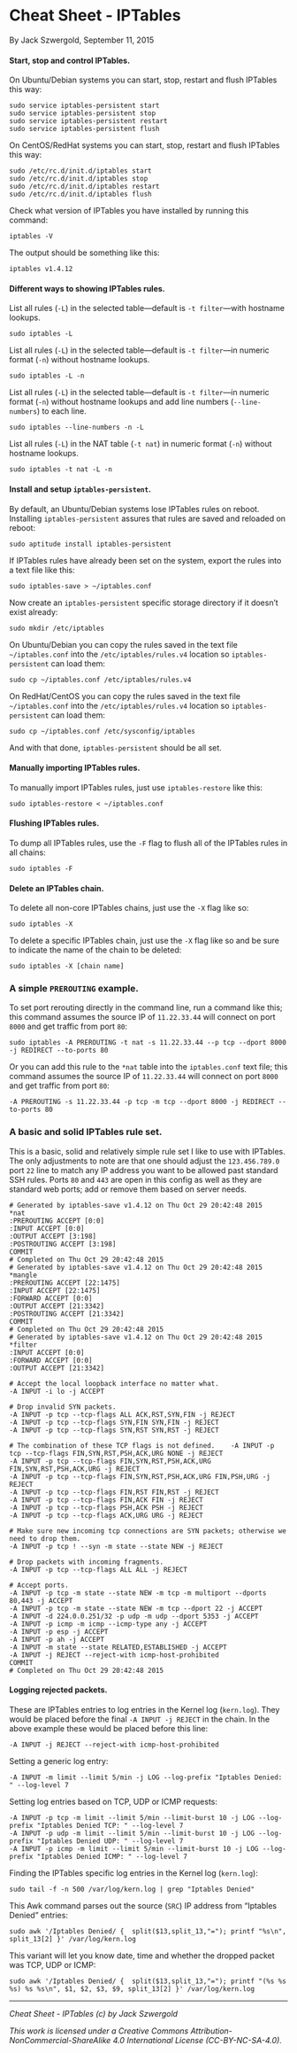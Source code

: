 # Cheat Sheet - IPTables

By Jack Szwergold, September 11, 2015

#### Start, stop and control IPTables.

On Ubuntu/Debian systems you can start, stop, restart and flush IPTables this way:

	sudo service iptables-persistent start
	sudo service iptables-persistent stop
	sudo service iptables-persistent restart
	sudo service iptables-persistent flush

On CentOS/RedHat systems you can start, stop, restart and flush IPTables this way:

    sudo /etc/rc.d/init.d/iptables start
    sudo /etc/rc.d/init.d/iptables stop
    sudo /etc/rc.d/init.d/iptables restart
    sudo /etc/rc.d/init.d/iptables flush

Check what version of IPTables you have installed by running this command:

    iptables -V

The output should be something like this:

    iptables v1.4.12

#### Different ways to showing IPTables rules.

List all rules (`-L`) in the selected table—default is `-t filter`—with hostname lookups.

	sudo iptables -L

List all rules (`-L`) in the selected table—default is `-t filter`—in numeric format (`-n`) without hostname lookups.

	sudo iptables -L -n

List all rules (`-L`) in the selected table—default is `-t filter`—in numeric format (`-n`) without hostname lookups and add line numbers (`--line-numbers`) to each line.

	sudo iptables --line-numbers -n -L

List all rules (`-L`) in the NAT table (`-t nat`) in numeric format (`-n`) without hostname lookups.

    sudo iptables -t nat -L -n

#### Install and setup `iptables-persistent`.

By default, an Ubuntu/Debian systems lose IPTables rules on reboot. Installing `iptables-persistent` assures that rules are saved and reloaded on reboot:

    sudo aptitude install iptables-persistent

If IPTables rules have already been set on the system, export the rules into a text file like this:

    sudo iptables-save > ~/iptables.conf

Now create an `iptables-persistent` specific storage directory if it doesn’t exist already:

    sudo mkdir /etc/iptables

On Ubuntu/Debian you can copy the rules saved in the text file `~/iptables.conf` into the `/etc/iptables/rules.v4` location so `iptables-persistent` can load them:

    sudo cp ~/iptables.conf /etc/iptables/rules.v4

On RedHat/CentOS you can copy the rules saved in the text file `~/iptables.conf` into the `/etc/iptables/rules.v4` location so `iptables-persistent` can load them:

    sudo cp ~/iptables.conf /etc/sysconfig/iptables

And with that done, `iptables-persistent` should be all set.

#### Manually importing IPTables rules.

To manually import IPTables rules, just use `iptables-restore` like this:

    sudo iptables-restore < ~/iptables.conf

#### Flushing IPTables rules.

To dump all IPTables rules, use the `-F` flag to flush all of the IPTables rules in all chains:

    sudo iptables -F

#### Delete an IPTables chain.

To delete all non-core IPTables chains, just use the `-X` flag like so:

    sudo iptables -X

To delete a specific IPTables chain, just use the `-X` flag like so and be sure to indicate the name of the chain to be deleted:

    sudo iptables -X [chain name]

### A simple `PREROUTING` example.

To set port rerouting directly in the command line, run a command like this; this command assumes the source IP of `11.22.33.44` will connect on port `8000` and get traffic from port `80`:

    sudo iptables -A PREROUTING -t nat -s 11.22.33.44 --p tcp --dport 8000 -j REDIRECT --to-ports 80

Or you can add this rule to the `*nat` table into the `iptables.conf` text file; this command assumes the source IP of `11.22.33.44` will connect on port `8000` and get traffic from port `80`:

    -A PREROUTING -s 11.22.33.44 -p tcp -m tcp --dport 8000 -j REDIRECT --to-ports 80

### A basic and solid IPTables rule set.

This is a basic, solid and relatively simple rule set I like to use with IPTables. The only adjustments to note are that one should adjust the `123.456.789.0` port `22` line to match any IP address you want to be allowed past standard SSH rules. Ports `80` and `443` are open in this config as well as they are standard web ports; add or remove them based on server needs.

	# Generated by iptables-save v1.4.12 on Thu Oct 29 20:42:48 2015
	*nat
	:PREROUTING ACCEPT [0:0]
	:INPUT ACCEPT [0:0]
	:OUTPUT ACCEPT [3:198]
	:POSTROUTING ACCEPT [3:198]
	COMMIT
	# Completed on Thu Oct 29 20:42:48 2015
	# Generated by iptables-save v1.4.12 on Thu Oct 29 20:42:48 2015
	*mangle
	:PREROUTING ACCEPT [22:1475]
	:INPUT ACCEPT [22:1475]
	:FORWARD ACCEPT [0:0]
	:OUTPUT ACCEPT [21:3342]
	:POSTROUTING ACCEPT [21:3342]
	COMMIT
	# Completed on Thu Oct 29 20:42:48 2015
	# Generated by iptables-save v1.4.12 on Thu Oct 29 20:42:48 2015
	*filter
	:INPUT ACCEPT [0:0]
	:FORWARD ACCEPT [0:0]
	:OUTPUT ACCEPT [21:3342]
	
	# Accept the local loopback interface no matter what.
	-A INPUT -i lo -j ACCEPT
	
	# Drop invalid SYN packets.
	-A INPUT -p tcp --tcp-flags ALL ACK,RST,SYN,FIN -j REJECT
	-A INPUT -p tcp --tcp-flags SYN,FIN SYN,FIN -j REJECT
	-A INPUT -p tcp --tcp-flags SYN,RST SYN,RST -j REJECT
	
	# The combination of these TCP flags is not defined.	-A INPUT -p tcp --tcp-flags FIN,SYN,RST,PSH,ACK,URG NONE -j REJECT
	-A INPUT -p tcp --tcp-flags FIN,SYN,RST,PSH,ACK,URG FIN,SYN,RST,PSH,ACK,URG -j REJECT
	-A INPUT -p tcp --tcp-flags FIN,SYN,RST,PSH,ACK,URG FIN,PSH,URG -j REJECT
	-A INPUT -p tcp --tcp-flags FIN,RST FIN,RST -j REJECT
	-A INPUT -p tcp --tcp-flags FIN,ACK FIN -j REJECT
	-A INPUT -p tcp --tcp-flags PSH,ACK PSH -j REJECT
	-A INPUT -p tcp --tcp-flags ACK,URG URG -j REJECT
	
	# Make sure new incoming tcp connections are SYN packets; otherwise we need to drop them.
	-A INPUT -p tcp ! --syn -m state --state NEW -j REJECT
	
	# Drop packets with incoming fragments.
	-A INPUT -p tcp --tcp-flags ALL ALL -j REJECT
	
	# Accept ports.
	-A INPUT -p tcp -m state --state NEW -m tcp -m multiport --dports 80,443 -j ACCEPT
	-A INPUT -p tcp -m state --state NEW -m tcp --dport 22 -j ACCEPT
	-A INPUT -d 224.0.0.251/32 -p udp -m udp --dport 5353 -j ACCEPT
	-A INPUT -p icmp -m icmp --icmp-type any -j ACCEPT
	-A INPUT -p esp -j ACCEPT
	-A INPUT -p ah -j ACCEPT
	-A INPUT -m state --state RELATED,ESTABLISHED -j ACCEPT
	-A INPUT -j REJECT --reject-with icmp-host-prohibited
	COMMIT
	# Completed on Thu Oct 29 20:42:48 2015

#### Logging rejected packets.

These are IPTables entries to log entries in the Kernel log (`kern.log`). They would be placed before the final `-A INPUT -j REJECT` in the chain. In the above example these would be placed before this line:

    -A INPUT -j REJECT --reject-with icmp-host-prohibited

Setting a generic log entry:

    -A INPUT -m limit --limit 5/min -j LOG --log-prefix "Iptables Denied: " --log-level 7

Setting log entries based on TCP, UDP or ICMP requests:

	-A INPUT -p tcp -m limit --limit 5/min --limit-burst 10 -j LOG --log-prefix "Iptables Denied TCP: " --log-level 7
	-A INPUT -p udp -m limit --limit 5/min --limit-burst 10 -j LOG --log-prefix "Iptables Denied UDP: " --log-level 7
	-A INPUT -p icmp -m limit --limit 5/min --limit-burst 10 -j LOG --log-prefix "Iptables Denied ICMP: " --log-level 7

Finding the IPTables specific log entries in the Kernel log (`kern.log`):

    sudo tail -f -n 500 /var/log/kern.log | grep "Iptables Denied"

This Awk command parses out the source (`SRC`) IP address from “Iptables Denied” entries:

    sudo awk '/Iptables Denied/ {  split($13,split_13,"="); printf "%s\n", split_13[2] }' /var/log/kern.log

This variant will let you know date, time and whether the dropped packet was TCP, UDP or ICMP:

    sudo awk '/Iptables Denied/ {  split($13,split_13,"="); printf "(%s %s %s) %s %s\n", $1, $2, $3, $9, split_13[2] }' /var/log/kern.log

***

*Cheat Sheet - IPTables (c) by Jack Szwergold*

*This work is licensed under a Creative Commons Attribution-NonCommercial-ShareAlike 4.0 International License (CC-BY-NC-SA-4.0).*